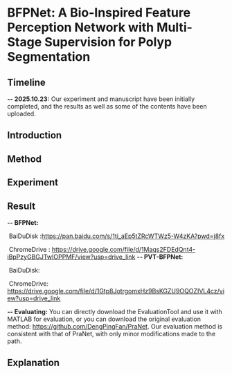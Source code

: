 # BFPNet: **A Bio-Inspired Feature Perception Network with Multi-Stage Supervision for Polyp Segmentation**

## Timeline

**-- 2025.10.23:** Our experiment and manuscript have been initially completed, and the results as well as some of the contents have been uploaded.



## **Introduction**





## Method



## Experiment



## Result

**-- BFPNet:**

​		BaiDuDisk :https://pan.baidu.com/s/1ti_aEp5tZRcWTWz5-W4zKA?pwd=j8fx

​		ChromeDrive : https://drive.google.com/file/d/1Maqs2FDEdQnt4-iBpPzyGBGJTwIOPPMF/view?usp=drive_link
**-- PVT-BFPNet:**

​		BaiDuDisk:

​		ChromeDrive: https://drive.google.com/file/d/1Gtp8JotrgomxHz9BsKGZU9OQOZIVL4cz/view?usp=drive_link

**-- Evaluating:** You can directly download the EvaluationTool and use it with MATLAB for evaluation, or you can download the original evaluation method: https://github.com/DengPingFan/PraNet. Our evaluation method is consistent with that of PraNet, with only minor modifications made to the path.

## Explanation





